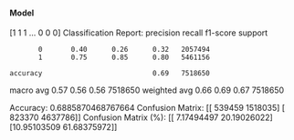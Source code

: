 #### Model
[1 1 1 ... 0 0 0]
Classification Report:
              precision    recall  f1-score   support

           0       0.40      0.26      0.32   2057494
           1       0.75      0.85      0.80   5461156

    accuracy                           0.69   7518650
   macro avg       0.57      0.56      0.56   7518650
weighted avg       0.66      0.69      0.67   7518650

Accuracy: 0.6885870468767664
Confusion Matrix:
[[ 539459 1518035]
 [ 823370 4637786]]
Confusion Matrix (%):
[[ 7.17494497 20.19026022]
 [10.95103509 61.68375972]]
